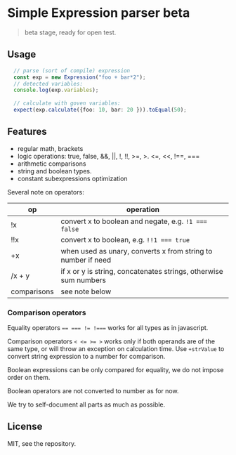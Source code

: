 # Simple Expression parser beta

> beta stage, ready for open test.

## Usage

~~~typescript
  // parse (sort of compile) expression
  const exp = new Expression("foo + bar*2");
  // detected variables:
  console.log(exp.variables);
  
  // calculate with goven variables:
  expect(exp.calculate({foo: 10, bar: 20 })).toEqual(50);
~~~

## Features

- regular math, brackets
- logic operations: true, false, &&, ||, !, !!, >=, >. <=, <<, !==, ===
- arithmetic comparisons
- string and boolean types. 
- constant subexpressions optimization

Several note on operators:

|op |operation|
|---|---------|
| !x  | convert x to boolean and negate, e.g. `!1 === false` |
| !!x | convert x to boolean, e.g. `!!1 === true` |
| +x | when used as unary, converts x from string to number if need |
/x + y| if x or y is string, concatenates strings, otherwise sum numbers|
| comparisons | see note below |

### Comparison operators

Equality operators `== === != !===` works for all types as in javascript.

Comparison operators `< <= >= >` works only if both operands are of the same type,
or will throw an exception on calculation time. Use `+strValue` to convert string expression to a number for comparison.

Boolean expressions can be only compared for equality, we do not impose order on them.

Boolean operators are not converted to number as for now.

We try to self-document all parts as much as possible.

## License 

MIT, see the repository.